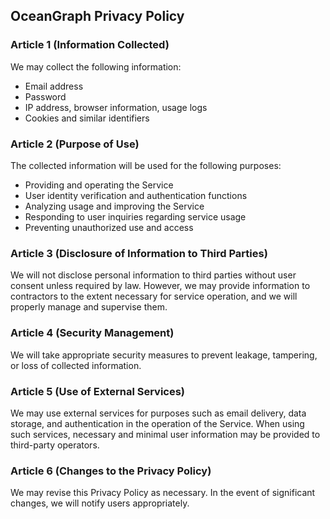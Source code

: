 ## OceanGraph Privacy Policy

### Article 1 (Information Collected)

We may collect the following information:

- Email address
- Password
- IP address, browser information, usage logs
- Cookies and similar identifiers

### Article 2 (Purpose of Use)

The collected information will be used for the following purposes:

- Providing and operating the Service
- User identity verification and authentication functions
- Analyzing usage and improving the Service
- Responding to user inquiries regarding service usage
- Preventing unauthorized use and access

### Article 3 (Disclosure of Information to Third Parties)

We will not disclose personal information to third parties without user consent unless required by law. However, we may provide information to contractors to the extent necessary for service operation, and we will properly manage and supervise them.

### Article 4 (Security Management)

We will take appropriate security measures to prevent leakage, tampering, or loss of collected information.

### Article 5 (Use of External Services)

We may use external services for purposes such as email delivery, data storage, and authentication in the operation of the Service. When using such services, necessary and minimal user information may be provided to third-party operators.

### Article 6 (Changes to the Privacy Policy)

We may revise this Privacy Policy as necessary. In the event of significant changes, we will notify users appropriately.

